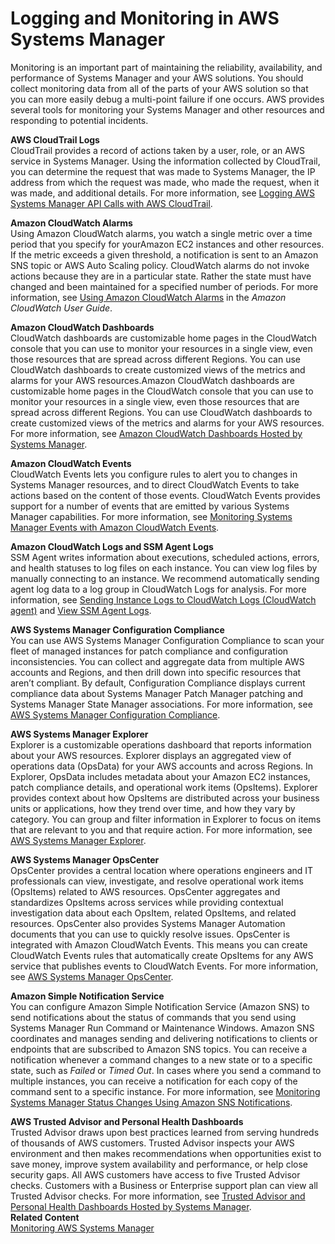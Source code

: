 # Logging and Monitoring in AWS Systems Manager<a name="logging-and-monitoring"></a>

Monitoring is an important part of maintaining the reliability, availability, and performance of Systems Manager and your AWS solutions\. You should collect monitoring data from all of the parts of your AWS solution so that you can more easily debug a multi\-point failure if one occurs\. AWS provides several tools for monitoring your Systems Manager and other resources and responding to potential incidents\.

**AWS CloudTrail Logs**  
CloudTrail provides a record of actions taken by a user, role, or an AWS service in Systems Manager\. Using the information collected by CloudTrail, you can determine the request that was made to Systems Manager, the IP address from which the request was made, who made the request, when it was made, and additional details\. For more information, see [Logging AWS Systems Manager API Calls with AWS CloudTrail](monitoring-cloudtrail-logs.md)\.

**Amazon CloudWatch Alarms**  
Using Amazon CloudWatch alarms, you watch a single metric over a time period that you specify for yourAmazon EC2 instances and other resources\. If the metric exceeds a given threshold, a notification is sent to an Amazon SNS topic or AWS Auto Scaling policy\. CloudWatch alarms do not invoke actions because they are in a particular state\. Rather the state must have changed and been maintained for a specified number of periods\. For more information, see [Using Amazon CloudWatch Alarms](https://docs.aws.amazon.com/AmazonCloudWatch/latest/monitoring/AlarmThatSendsEmail.html) in the *Amazon CloudWatch User Guide*\.

**Amazon CloudWatch Dashboards**  
CloudWatch dashboards are customizable home pages in the CloudWatch console that you can use to monitor your resources in a single view, even those resources that are spread across different Regions\. You can use CloudWatch dashboards to create customized views of the metrics and alarms for your AWS resources\.Amazon CloudWatch dashboards are customizable home pages in the CloudWatch console that you can use to monitor your resources in a single view, even those resources that are spread across different Regions\. You can use CloudWatch dashboards to create customized views of the metrics and alarms for your AWS resources\. For more information, see [Amazon CloudWatch Dashboards Hosted by Systems Manager](systems-manager-cloudwatch-dashboards.md)\.

**Amazon CloudWatch Events**  
CloudWatch Events lets you configure rules to alert you to changes in Systems Manager resources, and to direct CloudWatch Events to take actions based on the content of those events\. CloudWatch Events provides support for a number of events that are emitted by various Systems Manager capabilities\. For more information, see [Monitoring Systems Manager Events with Amazon CloudWatch Events](monitoring-cloudwatch-events.md)\.

**Amazon CloudWatch Logs and SSM Agent Logs**  
SSM Agent writes information about executions, scheduled actions, errors, and health statuses to log files on each instance\. You can view log files by manually connecting to an instance\. We recommend automatically sending agent log data to a log group in CloudWatch Logs for analysis\. For more information, see [Sending Instance Logs to CloudWatch Logs \(CloudWatch agent\)](monitoring-cloudwatch-agent.md) and [View SSM Agent Logs](sysman-agent-logs.md)\.

**AWS Systems Manager Configuration Compliance**  
You can use AWS Systems Manager Configuration Compliance to scan your fleet of managed instances for patch compliance and configuration inconsistencies\. You can collect and aggregate data from multiple AWS accounts and Regions, and then drill down into specific resources that aren’t compliant\. By default, Configuration Compliance displays current compliance data about Systems Manager Patch Manager patching and Systems Manager State Manager associations\. For more information, see [AWS Systems Manager Configuration Compliance](systems-manager-compliance.md)\.

**AWS Systems Manager Explorer**  
Explorer is a customizable operations dashboard that reports information about your AWS resources\. Explorer displays an aggregated view of operations data \(OpsData\) for your AWS accounts and across Regions\. In Explorer, OpsData includes metadata about your Amazon EC2 instances, patch compliance details, and operational work items \(OpsItems\)\. Explorer provides context about how OpsItems are distributed across your business units or applications, how they trend over time, and how they vary by category\. You can group and filter information in Explorer to focus on items that are relevant to you and that require action\. For more information, see [AWS Systems Manager Explorer](Explorer.md)\.

**AWS Systems Manager OpsCenter**  
OpsCenter provides a central location where operations engineers and IT professionals can view, investigate, and resolve operational work items \(OpsItems\) related to AWS resources\. OpsCenter aggregates and standardizes OpsItems across services while providing contextual investigation data about each OpsItem, related OpsItems, and related resources\. OpsCenter also provides Systems Manager Automation documents that you can use to quickly resolve issues\. OpsCenter is integrated with Amazon CloudWatch Events\. This means you can create CloudWatch Events rules that automatically create OpsItems for any AWS service that publishes events to CloudWatch Events\. For more information, see [AWS Systems Manager OpsCenter](OpsCenter.md)\.

**Amazon Simple Notification Service**  
You can configure Amazon Simple Notification Service \(Amazon SNS\) to send notifications about the status of commands that you send using Systems Manager Run Command or Maintenance Windows\. Amazon SNS coordinates and manages sending and delivering notifications to clients or endpoints that are subscribed to Amazon SNS topics\. You can receive a notification whenever a command changes to a new state or to a specific state, such as *Failed* or *Timed Out*\. In cases where you send a command to multiple instances, you can receive a notification for each copy of the command sent to a specific instance\. For more information, see [Monitoring Systems Manager Status Changes Using Amazon SNS Notifications](monitoring-sns-notifications.md)\.

**AWS Trusted Advisor and Personal Health Dashboards**  
Trusted Advisor draws upon best practices learned from serving hundreds of thousands of AWS customers\. Trusted Advisor inspects your AWS environment and then makes recommendations when opportunities exist to save money, improve system availability and performance, or help close security gaps\. All AWS customers have access to five Trusted Advisor checks\. Customers with a Business or Enterprise support plan can view all Trusted Advisor checks\. For more information, see [Trusted Advisor and Personal Health Dashboards Hosted by Systems Manager](systems-manager-trusted-advisor-and-phd.md)\.  
**Related Content**  
[Monitoring AWS Systems Manager](monitoring.md)
